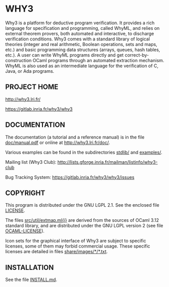 WHY3
====

Why3 is a platform for deductive program verification. It provides
a rich language for specification and programming, called WhyML, and
relies on external theorem provers, both automated and interactive,
to discharge verification conditions. Why3 comes with a standard
library of logical theories (integer and real arithmetic, Boolean
operations, sets and maps, etc.) and basic programming data structures
(arrays, queues, hash tables, etc.). A user can write WhyML programs
directly and get correct-by-construction OCaml programs through an
automated extraction mechanism. WhyML is also used as an intermediate
language for the verification of C, Java, or Ada programs.

PROJECT HOME
------------

http://why3.lri.fr/

https://gitlab.inria.fr/why3/why3

DOCUMENTATION
-------------

The documentation (a tutorial and a reference manual) is in the file
[doc/manual.pdf](http://why3.lri.fr/manual.pdf) or online at
http://why3.lri.fr/doc/.

Various examples can be found in the subdirectories [stdlib/](stdlib)
and [examples/](examples).

Mailing list (Why3 Club):
  http://lists.gforge.inria.fr/mailman/listinfo/why3-club

Bug Tracking System:
  https://gitlab.inria.fr/why3/why3/issues

COPYRIGHT
---------

This program is distributed under the GNU LGPL 2.1. See the enclosed
file [LICENSE](LICENSE).

The files [src/util/extmap.ml{i}](src/util/extmap.mli) are derived from the
sources of OCaml 3.12 standard library, and are distributed under the GNU
LGPL version 2 (see file [OCAML-LICENSE](OCAML-LICENSE)).

Icon sets for the graphical interface of Why3 are subject to specific
licenses, some of them may forbid commercial usage. These specific
licenses are detailed in files [share/images/\*/\*.txt](share/images).

INSTALLATION
------------

See the file [INSTALL.md](INSTALL.md).
